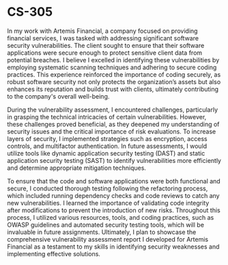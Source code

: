 # CS-305
In my work with Artemis Financial, a company focused on providing financial services, I was tasked with addressing significant software security vulnerabilities. The client sought to ensure that their software applications were secure enough to protect sensitive client data from potential breaches. I believe I excelled in identifying these vulnerabilities by employing systematic scanning techniques and adhering to secure coding practices. This experience reinforced the importance of coding securely, as robust software security not only protects the organization’s assets but also enhances its reputation and builds trust with clients, ultimately contributing to the company's overall well-being.

During the vulnerability assessment, I encountered challenges, particularly in grasping the technical intricacies of certain vulnerabilities. However, these challenges proved beneficial, as they deepened my understanding of security issues and the critical importance of risk evaluations. To increase layers of security, I implemented strategies such as encryption, access controls, and multifactor authentication. In future assessments, I would utilize tools like dynamic application security testing (DAST) and static application security testing (SAST) to identify vulnerabilities more efficiently and determine appropriate mitigation techniques.

To ensure that the code and software applications were both functional and secure, I conducted thorough testing following the refactoring process, which included running dependency checks and code reviews to catch any new vulnerabilities. I learned the importance of validating code integrity after modifications to prevent the introduction of new risks. Throughout this process, I utilized various resources, tools, and coding practices, such as OWASP guidelines and automated security testing tools, which will be invaluable in future assignments. Ultimately, I plan to showcase the comprehensive vulnerability assessment report I developed for Artemis Financial as a testament to my skills in identifying security weaknesses and implementing effective solutions.

